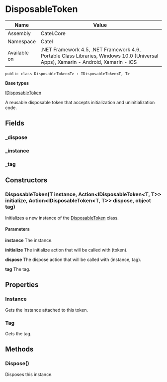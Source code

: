 

# DisposableToken

Name|Value
---|---
Assembly|Catel.Core
Namespace|Catel
Available on|.NET Framework 4.5, .NET Framework 4.6, Portable Class Libraries, Windows 10.0 (Universal Apps), Xamarin - Android, Xamarin - iOS

```
public class DisposableToken<T> : IDisposableToken<T, T>
```

**Base types**

[IDisposableToken](/Catel.Core\Catel\IDisposableToken.md)


A reusable disposable token that accepts initialization and uninitialization code.



## Fields

### _dispose

### _instance

### _tag

## Constructors

### DisposableToken(T instance, Action<IDisposableToken<T, T>> initialize, Action<IDisposableToken<T, T>> dispose, object tag)

Initializes a new instance of the [DisposableToken](#) class.

#### Parameters

**instance**
The instance.

**initialize**
The initialize action that will be called with (token).

**dispose**
The dispose action that will be called with (instance, tag).

**tag**
The tag.



## Properties

### Instance

Gets the instance attached to this token.



### Tag

Gets the tag.



## Methods

### Dispose()

Disposes this instance.



